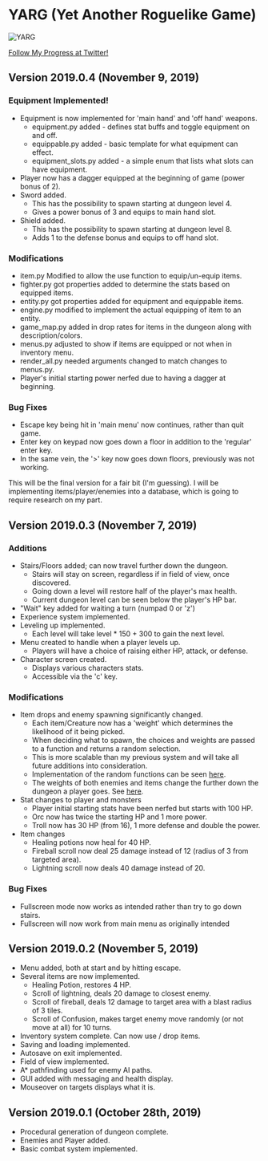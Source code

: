 # YARG (Yet Another Roguelike Game)

![YARG](https://i.imgur.com/XCNHVGR.png)

[Follow My Progress at Twitter!](https://twitter.com/Beef_Studios)

## Version 2019.0.4 (November 9, 2019)
### Equipment Implemented!
- Equipment is now implemented for 'main hand' and 'off hand' weapons.
  - equipment.py added - defines stat buffs and toggle equipment on and off.
  - equippable.py added - basic template for what equipment can effect.
  - equipment_slots.py added - a simple enum that lists what slots can have equipment.
- Player now has a dagger equipped at the beginning of game (power bonus of 2).
- Sword added. 
  - This has the possibility to spawn starting at dungeon level 4.
  - Gives a power bonus of 3 and equips to main hand slot.
- Shield added. 
  - This has the possibility to spawn starting at dungeon level 8.
  - Adds 1 to the defense bonus and equips to off hand slot.
### Modifications
- item.py Modified to allow the use function to equip/un-equip items.
- fighter.py got properties added to determine the stats based on equipped items.
- entity.py got properties added for equipment and equippable items.
- engine.py modified to implement the actual equipping of item to an entity.
- game_map.py added in drop rates for items in the dungeon along with description/colors.
- menus.py adjusted to show if items are equipped or not when in inventory menu.
- render_all.py needed arguments changed to match changes to menus.py.
- Player's initial starting power nerfed due to having a dagger at beginning.
### Bug Fixes
- Escape key being hit in 'main menu' now continues, rather than quit game.
- Enter key on keypad now goes down a floor in addition to the 'regular' enter key.
- In the same vein, the '>' key now goes down floors, previously was not working.

This will be the final version for a fair bit (I'm guessing). I will be implementing 
items/player/enemies into a database, which is going to require research on my part.


## Version 2019.0.3 (November 7, 2019)
### Additions
- Stairs/Floors added; can now travel further down the dungeon.
  - Stairs will stay on screen, regardless if in field of view, once discovered.
  - Going down a level will restore half of the player's max health.
  - Current dungeon level can be seen below the player's HP bar.
- "Wait" key added for waiting a turn (numpad 0 or 'z')
- Experience system implemented.
- Leveling up implemented.
  - Each level will take level * 150 + 300 to gain the next level.
- Menu created to handle when a player levels up.
  - Players will have a choice of raising either HP, attack, or defense.
- Character screen created.
  - Displays various characters stats.
  - Accessible via the 'c' key.
### Modifications
- Item drops and enemy spawning significantly changed.
  - Each item/Creature now has a 'weight' which determines the likelihood of it being picked.
  - When deciding what to spawn, the choices and weights are passed to a function and returns a random selection.
  - This is more scalable than my previous system and will take all future additions into consideration.
  - Implementation of the random functions can be seen [here](https://github.com/beef-erikson/PythonBeefRogue/blob/master/src/random_utils.py).
  - The weights of both enemies and items change the further down the dungeon a player goes. See [here](https://github.com/beef-erikson/PythonBeefRogue/blob/master/src/map_objects/game_map.py).
- Stat changes to player and monsters
  - Player initial starting stats have been nerfed but starts with 100 HP.
  - Orc now has twice the starting HP and 1 more power.
  - Troll now has 30 HP (from 16), 1 more defense and double the power.
- Item changes
  - Healing potions now heal for 40 HP.
  - Fireball scroll now deal 25 damage instead of 12 (radius of 3 from targeted area).
  - Lightning scroll now deals 40 damage instead of 20.
### Bug Fixes
- Fullscreen mode now works as intended rather than try to go down stairs.
- Fullscreen will now work from main menu as originally intended

## Version 2019.0.2 (November 5, 2019)
- Menu added, both at start and by hitting escape.
- Several items are now implemented.
   - Healing Potion, restores 4 HP.
   - Scroll of lightning, deals 20 damage to closest enemy.
   - Scroll of fireball, deals 12 damage to target area with a blast radius of 3 tiles.
   - Scroll of Confusion, makes target enemy move randomly (or not move at all) for 10 turns.
- Inventory system complete. Can now use / drop items.
- Saving and loading implemented.
- Autosave on exit implemented.
- Field of view implemented.
- A* pathfinding used for enemy AI paths.
- GUI added with messaging and health display.
- Mouseover on targets displays what it is.

## Version 2019.0.1 (October 28th, 2019)
- Procedural generation of dungeon complete.
- Enemies and Player added.
- Basic combat system implemented.